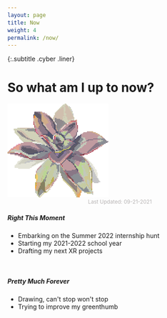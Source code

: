 ```yaml
---
layout: page
title: Now
weight: 4
permalink: /now/
---
```


{:.subtitle .cyber .liner}
# So what am I up to now?

<div class="pixel-div quick-info-grid">
    <!-- Right Now -->
    <div class="grid-item">
        <img class="vertical-center" src="../assets/img/common/succulent.png">
        <p style="text-align:center;color:#746e6e;opacity:0.5;font-size:smaller;margin:0;">Last Updated: 09-21-2021</p>
    </div>
    <div class="grid-item spacer"></div>
    <div class="grid-item">
        <h5 class="cyber info-subtitle">Right This Moment</h5>
        <ul>
            <li>Embarking on the Summer 2022 internship hunt</li>
            <li>Starting my 2021-2022 school year</li>
            <li>Drafting my next XR projects</li>
        </ul>
        <br>
        <!-- Forever -->
        <h5 class="cyber info-subtitle">Pretty Much Forever</h5>
        <ul>
            <li>Drawing, can't stop won't stop</li>
            <li>Trying to improve my greenthumb</li>
        </ul>
    </div>
</div>